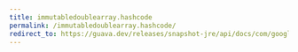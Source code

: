 ```yaml
---
title: immutabledoublearray.hashcode
permalink: /immutabledoublearray.hashcode/
redirect_to: https://guava.dev/releases/snapshot-jre/api/docs/com/google/common/primitives/ImmutableDoubleArray.html#hashCode--
---
```

